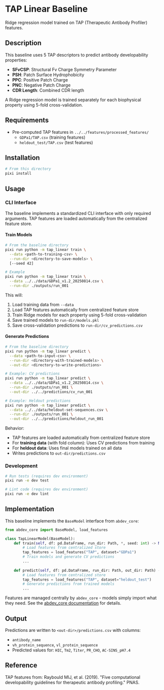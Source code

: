# TAP Linear Baseline

Ridge regression model trained on TAP (Therapeutic Antibody Profiler) features.

## Description

This baseline uses 5 TAP descriptors to predict antibody developability properties:
- **SFvCSP**: Structural Fv Charge Symmetry Parameter
- **PSH**: Patch Surface Hydrophobicity
- **PPC**: Positive Patch Charge
- **PNC**: Negative Patch Charge  
- **CDR Length**: Combined CDR length

A Ridge regression model is trained separately for each biophysical property using 5-fold cross-validation.

## Requirements

- Pre-computed TAP features in `../../features/processed_features/`
  - `GDPa1/TAP.csv` (training features)
  - `heldout_test/TAP.csv` (test features)

## Installation

```bash
# From this directory
pixi install
```

## Usage

### CLI Interface

The baseline implements a standardized CLI interface with only required arguments. TAP features are loaded automatically from the centralized feature store.

#### Train Models

```bash
# From the baseline directory
pixi run python -m tap_linear train \
  --data <path-to-training-csv> \
  --run-dir <directory-to-save-models> \
  [--seed 42]

# Example
pixi run python -m tap_linear train \
  --data ../../data/GDPa1_v1.2_20250814.csv \
  --run-dir ./outputs/run_001
```

This will:
1. Load training data from `--data`
2. Load TAP features automatically from centralized feature store
3. Train Ridge models for each property using 5-fold cross-validation
4. Save trained models to `run-dir/models.pkl`
5. Save cross-validation predictions to `run-dir/cv_predictions.csv`

#### Generate Predictions

```bash
# From the baseline directory
pixi run python -m tap_linear predict \
  --data <path-to-input-csv> \
  --run-dir <directory-with-trained-models> \
  --out-dir <directory-to-write-predictions>

# Example: CV predictions
pixi run python -m tap_linear predict \
  --data ../../data/GDPa1_v1.2_20250814.csv \
  --run-dir ./outputs/run_001 \
  --out-dir ../../predictions/cv_run_001

# Example: Heldout predictions
pixi run python -m tap_linear predict \
  --data ../../data/heldout-set-sequences.csv \
  --run-dir ./outputs/run_001 \
  --out-dir ../../predictions/heldout_run_001
```

Behavior:
- TAP features are loaded automatically from centralized feature store
- For **training data** (with fold column): Uses CV predictions from training
- For **heldout data**: Uses final models trained on all data
- Writes predictions to `out-dir/predictions.csv`

### Development

```bash
# Run tests (requires dev environment)
pixi run -e dev test

# Lint code (requires dev environment)
pixi run -e dev lint
```

## Implementation

This baseline implements the `BaseModel` interface from `abdev_core`:

```python
from abdev_core import BaseModel, load_features

class TapLinearModel(BaseModel):
    def train(self, df: pd.DataFrame, run_dir: Path, *, seed: int) -> None:
        # Load features from centralized store
        tap_features = load_features("TAP", dataset="GDPa1")
        # Train models and generate CV predictions
        ...
    
    def predict(self, df: pd.DataFrame, run_dir: Path, out_dir: Path) -> None:
        # Load features from centralized store
        tap_features = load_features("TAP", dataset="heldout_test")
        # Generate predictions from trained models
        ...
```

Features are managed centrally by `abdev_core` - models simply import what they need. See the [abdev_core documentation](../../libs/abdev_core/README.md) for details.

## Output

Predictions are written to `<out-dir>/predictions.csv` with columns:
- `antibody_name`
- `vh_protein_sequence`, `vl_protein_sequence`
- Predicted values for: `HIC`, `Tm2`, `Titer`, `PR_CHO`, `AC-SINS_pH7.4`

## Reference

TAP features from: Raybould MIJ, et al. (2019). "Five computational developability guidelines for therapeutic antibody profiling." PNAS.


